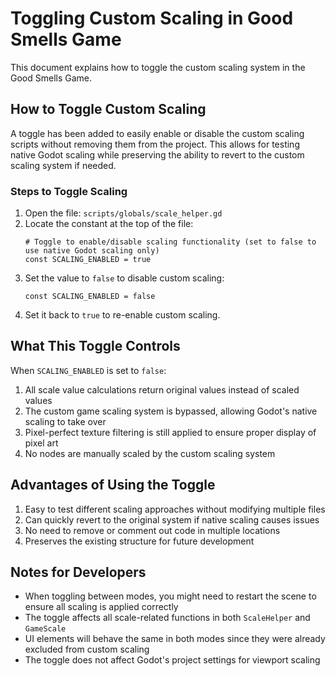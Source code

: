 # Toggling Custom Scaling in Good Smells Game

This document explains how to toggle the custom scaling system in the Good Smells Game.

## How to Toggle Custom Scaling

A toggle has been added to easily enable or disable the custom scaling scripts without removing them from the project. This allows for testing native Godot scaling while preserving the ability to revert to the custom scaling system if needed.

### Steps to Toggle Scaling

1. Open the file: `scripts/globals/scale_helper.gd`
2. Locate the constant at the top of the file:
   ```gdscript
   # Toggle to enable/disable scaling functionality (set to false to use native Godot scaling only)
   const SCALING_ENABLED = true
   ```
3. Set the value to `false` to disable custom scaling:
   ```gdscript
   const SCALING_ENABLED = false
   ```
4. Set it back to `true` to re-enable custom scaling.

## What This Toggle Controls

When `SCALING_ENABLED` is set to `false`:

1. All scale value calculations return original values instead of scaled values
2. The custom game scaling system is bypassed, allowing Godot's native scaling to take over
3. Pixel-perfect texture filtering is still applied to ensure proper display of pixel art
4. No nodes are manually scaled by the custom scaling system

## Advantages of Using the Toggle

1. Easy to test different scaling approaches without modifying multiple files
2. Can quickly revert to the original system if native scaling causes issues
3. No need to remove or comment out code in multiple locations
4. Preserves the existing structure for future development

## Notes for Developers

- When toggling between modes, you might need to restart the scene to ensure all scaling is applied correctly
- The toggle affects all scale-related functions in both `ScaleHelper` and `GameScale`
- UI elements will behave the same in both modes since they were already excluded from custom scaling
- The toggle does not affect Godot's project settings for viewport scaling
